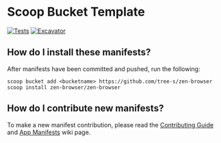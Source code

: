 # Scoop Bucket Template

[![Tests](https://github.com/tree-s/zen-browser/actions/workflows/ci.yml/badge.svg)](https://github.com/tree-s/zen-browser/actions/workflows/ci.yml) [![Excavator](https://github.com/tree-s/zen-browser/actions/workflows/excavator.yml/badge.svg)](https://github.com/<username>/<bucketname>/actions/workflows/excavator.yml)

## How do I install these manifests?

After manifests have been committed and pushed, run the following:

```pwsh
scoop bucket add <bucketname> https://github.com/tree-s/zen-browser
scoop install zen-browser/zen-browser
```

## How do I contribute new manifests?

To make a new manifest contribution, please read the [Contributing
Guide](https://github.com/ScoopInstaller/.github/blob/main/.github/CONTRIBUTING.md)
and [App Manifests](https://github.com/ScoopInstaller/Scoop/wiki/App-Manifests)
wiki page.
